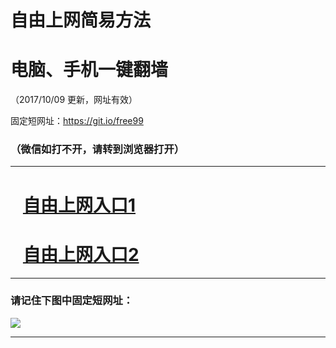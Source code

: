 ﻿# 自由上网简易方法

# 电脑、手机一键翻墙

（2017/10/09 更新，网址有效）

固定短网址：https://git.io/free99

### （微信如打不开，请转到浏览器打开）


***





# &nbsp;&nbsp; <a href="http://ft1653913498.fwq-tz-1001.info/fwqtz01.html?t=100900122937 " target="_blank">自由上网入口1</a>
# &nbsp;&nbsp; <a href="http://ft2776821046.fwq-tz-1002.info/fwqtz02.html?t=1009001622 " target="_blank">自由上网入口2</a>
***

### 请记住下图中固定短网址：

<img src="https://s3-us-west-2.amazonaws.com/fwq-1001/yjfq-20170905okok.png" /> 


***

